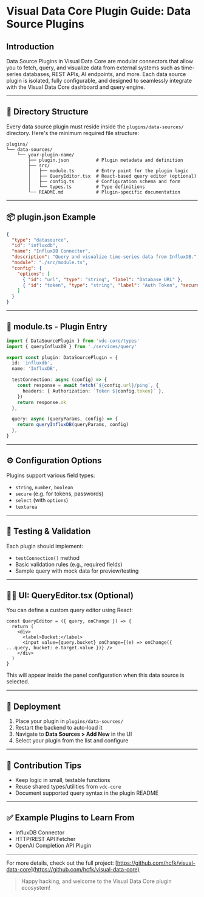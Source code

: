 # Visual Data Core Plugin Guide: Data Source Plugins

## Introduction

Data Source Plugins in Visual Data Core are modular connectors that allow you to fetch, query, and visualize data from external systems such as time-series databases, REST APIs, AI endpoints, and more. Each data source plugin is isolated, fully configurable, and designed to seamlessly integrate with the Visual Data Core dashboard and query engine.

---

## 📁 Directory Structure

Every data source plugin must reside inside the `plugins/data-sources/` directory. Here's the minimum required file structure:

```
plugins/
└── data-sources/
    └── your-plugin-name/
        ├── plugin.json          # Plugin metadata and definition
        ├── src/
        │   ├── module.ts        # Entry point for the plugin logic
        │   ├── QueryEditor.tsx  # React-based query editor (optional)
        │   ├── config.ts        # Configuration schema and form
        │   └── types.ts         # Type definitions
        └── README.md            # Plugin-specific documentation
```

---

## 📦 plugin.json Example

```json
{
  "type": "datasource",
  "id": "influxdb",
  "name": "InfluxDB Connector",
  "description": "Query and visualize time-series data from InfluxDB.",
  "module": "./src/module.ts",
  "config": {
    "options": [
      { "id": "url", "type": "string", "label": "Database URL" },
      { "id": "token", "type": "string", "label": "Auth Token", "secure": true }
    ]
  }
}
```

---

## 🧠 module.ts - Plugin Entry

```ts
import { DataSourcePlugin } from 'vdc-core/types'
import { queryInfluxDB } from './services/query'

export const plugin: DataSourcePlugin = {
  id: 'influxdb',
  name: 'InfluxDB',

  testConnection: async (config) => {
    const response = await fetch(`${config.url}/ping`, {
      headers: { Authorization: `Token ${config.token}` },
    })
    return response.ok
  },

  query: async (queryParams, config) => {
    return queryInfluxDB(queryParams, config)
  },
}
```

---

## ⚙️ Configuration Options

Plugins support various field types:

- `string`, `number`, `boolean`
- `secure` (e.g. for tokens, passwords)
- `select` (with `options`)
- `textarea`

---

## 🧪 Testing & Validation

Each plugin should implement:

- `testConnection()` method
- Basic validation rules (e.g., required fields)
- Sample query with mock data for preview/testing

---

## 🧑‍💻 UI: QueryEditor.tsx (Optional)

You can define a custom query editor using React:

```tsx
const QueryEditor = ({ query, onChange }) => {
  return (
    <div>
      <label>Bucket:</label>
      <input value={query.bucket} onChange={(e) => onChange({ ...query, bucket: e.target.value })} />
    </div>
  )
}
```

This will appear inside the panel configuration when this data source is selected.

---

## 🚀 Deployment

1. Place your plugin in `plugins/data-sources/`
2. Restart the backend to auto-load it
3. Navigate to **Data Sources > Add New** in the UI
4. Select your plugin from the list and configure

---

## 📢 Contribution Tips

- Keep logic in small, testable functions
- Reuse shared types/utilities from `vdc-core`
- Document supported query syntax in the plugin README

---

## ✅ Example Plugins to Learn From

- InfluxDB Connector
- HTTP/REST API Fetcher
- OpenAI Completion API Plugin

---

For more details, check out the full project: [https://github.com/hcfk/visual-data-core](https://github.com/hcfk/visual-data-core)

> Happy hacking, and welcome to the Visual Data Core plugin ecosystem!

